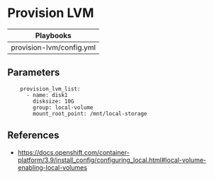# Provision LVM

|Playbooks                 |
|--------------------------|
|provision-lvm/config.yml|


## Parameters

```
    provision_lvm_list:
      - name: disk1
        disksize: 10G
        group: local-volume
        mount_root_point: /mnt/local-storage
```

## References

* https://docs.openshift.com/container-platform/3.9/install_config/configuring_local.html#local-volume-enabling-local-volumes




